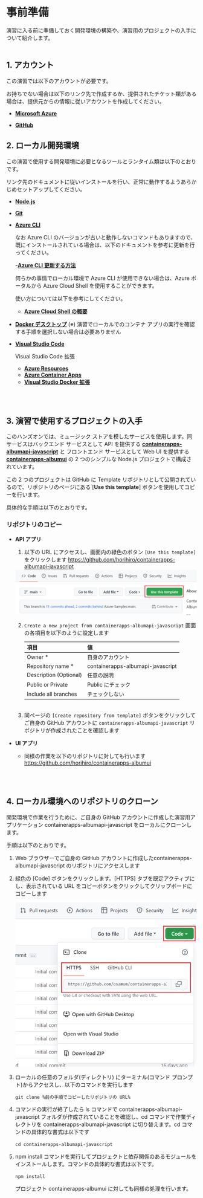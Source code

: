 # 事前準備
演習に入る前に準備しておく開発環境の構築や、演習用のプロジェクトの入手について紹介します。
<br><br>

## 1. アカウント
この演習では以下のアカウントが必要です。

お持ちでない場合は以下のリンク先で作成するか、提供されたチケット類がある場合は、提供元からの情報に従いアカウントを作成してください。

   - [**Microsoft Azure**](https://docs.microsoft.com/ja-jp/dotnet/azure/create-azure-account)

   - [**GitHub**](https://github.com/join)



## 2. ローカル開発環境
この演習で使用する開発環境に必要となるツールとランタイム類は以下のとおりです。

リンク先のドキュメントに従いインストールを行い、正常に動作するようあらかじめセットアップしてください。

   - [**Node.js**](https://nodejs.org/ja/download/)
   - [**Git**](https://git-scm.com/book/ja/v2/%E4%BD%BF%E3%81%84%E5%A7%8B%E3%82%81%E3%82%8B-Git%E3%81%AE%E3%82%A4%E3%83%B3%E3%82%B9%E3%83%88%E3%83%BC%E3%83%AB)
   - [**Azure CLI**](https://docs.microsoft.com/ja-jp/cli/azure/install-azure-cli)

      なお Azure CLI のバージョンが古いと動作しないコマンドもありますので、既にインストールされている場合は、以下のドキュメントを参考に更新を行ってください。

      -[**Azure CLI 更新する方法**](https://docs.microsoft.com/ja-jp/cli/azure/update-azure-cli)

      何らかの事情でローカル環境で Azure CLI が使用できない場合は、Azure ポータルから Azure Cloud Shell を使用することができます。

      使い方については以下を参考にしてください。

      - [**Azure Cloud Shell の概要**](https://docs.microsoft.com/ja-jp/azure/cloud-shell/overview)

   - [**Docker デスクトップ**](https://docs.docker.com/get-docker/) (※) 演習でローカルでのコンテナ アプリの実行を確認する手順を選択しない場合は必要ありません
   - [**Visual Studio Code**](https://code.visualstudio.com/Download)

      Visual Studio Code 拡張

      - [**Azure Resources**](https://marketplace.visualstudio.com/items?itemName=ms-azuretools.vscode-azureresourcegroups)
      - [**Azure Container Apps**](https://marketplace.visualstudio.com/items?itemName=ms-azuretools.vscode-azurecontainerapps)
      - [**Visual Studio Docker 拡張**](https://code.visualstudio.com/docs/containers/overview)

<br><br>

## 3. 演習で使用するプロジェクトの入手
このハンズオンでは、ミュージック ストアを模したサービスを使用します。同サービスはバックエンド サービスとして API を提供する
[**containerapps-albumapi-javascript**]( https://github.com/horihiro/containerapps-albumapi-javascript) と フロントエンド サービスとして Web UI を提供する　[**containerapps-albumui**](https://github.com/horihiro/containerapps-album) の 2 つのシンプルな Node.js プロジェクトで構成されています。

この 2 つのプロジェクトは GitHub に Template リポジトリとして公開されているので、リポジトリのページにある \[**Use this template**\] ボタンを使用してコピーを行います。

具体的な手順は以下のとおりです。

### リポジトリのコピー

- **API アプリ**
    1. 以下の URL にアクセスし、画面内の緑色のボタン `[Use this template]` をクリックします
    https://github.com/horihiro/containerapps-albumapi-javascript

   <img src="../images/common-03-01.png" width="500">
   <br>
    
    2. `Create a new project from containerapps-albumapi-javascript` 画面の各項目を以下のように設定します
      
         |  項目  |  値  |
         | ---- | ---- |   
         | Owner * | 自身のアカウント |
         | Repository name * | containerapps-albumapi-javascript |
         | Description (Optional) | 任意の説明 |
         | Public or Private|Public にチェック|
         | Include all branches | チェックしない|
   <br>
    
    3. 同ページの `[Create repository from template]` ボタンをクリックしてご自身の GitHub アカウントに `containerapps-albumapi-javascript` リポジトリが作成されたことを確認します
 
-  **UI アプリ**
   - 同様の作業を以下のリポジトリに対しても行います
   https://github.com/horihiro/containerapps-albumui

<br><br>

## 4. ローカル環境へのリポジトリのクローン

開発環境で作業を行うために、ご自身の GitHub アカウントに作成した演習用アプリケーション containerapps-albumapi-javascript をローカルにクローンします。

手順は以下のとおりです。

1. Web ブラウザーでご自身の GitHub アカウントに作成したcontainerapps-albumapi-javascript のリポジトリにアクセスします

2. 緑色の \[Code\] ボタンをクリックします。\[HTTPS\] タブを既定アクティブにし、表示されている URL をコピーボタンをクリックしてクリップボードにコピーします

   <img src="../images/common-04-02.png" width="500">

3. ローカルの任意のフォルダ(ディレクトリ) にターミナル(コマンド プロンプト)からアクセスし、以下のコマンドを実行します

   ```git clone %前の手順でコピーしたリポジトリの URL% ```

4. コマンドの実行が終了したら ls コマンドで containerapps-albumapi-javascript フォルダが作成されていることを確認し、cd コマンドで作業ディレクトリを containerapps-albumapi-javascript に切り替えます。cd コマンドの具体的な書式は以下です

   ```cd containerapps-albumapi-javascript```

5. npm install コマンドを実行してプロジェクトと依存関係のあるモジュールをインストールします。コマンドの具体的な書式は以下です。

   ```npm install``` 

   プロジェクト containerapps-albumui に対しても同様の処理を行います。


